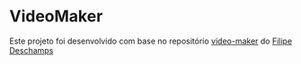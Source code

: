 # VideoMaker
Este projeto foi desenvolvido com base no repositório [video-maker](https://github.com/filipedeschamps/video-maker) do [Filipe Deschamps](https://github.com/filipedeschamps)
